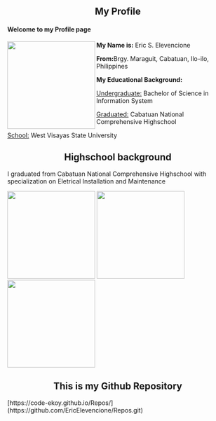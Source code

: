 <center><h2>My Profile</h2></center>

<h4 id="welcome"> Welcome to my Profile page </h4>

<img src="https://github.com/EricElevencione/Repos/blob/main/455025417_8500152933330798_959488846371747804_n.jpg?raw=true" width="200" height="200" align="left"></img>

<p>
	<p><strong>My Name is:</strong> Eric S. Elevencione</p>
	<p><strong>From:</strong></h4>Brgy. Maraguit, Cabatuan, Ilo-ilo, Philippines</p>
	<p><strong>My Educational Background:</strong>
		<p>
			<p><u>Undergraduate:</u></strong> Bachelor of Science in Information System</p>
			<p><u>Graduated:</u></strong> Cabatuan National Comprehensive Highschool</p>
			<p><u>School:</u></strong> West Visayas State University</p>
		</p>
</p>

<center><h2 id="background"> Highschool background </h2></center>

<p>I graduated from Cabatuan National Comprehensive Highschool with specialization on Eletrical Installation and Maintenance</p>

<img src="https://github.com/EricElevencione/Repos/blob/main/455476959_499959875991757_431548522691254868_n.jpg?raw=true" width="200" height="200"></img>
<img src="https://github.com/EricElevencione/Repos/blob/main/454920051_408084788547798_2156049834664412599_n.jpg?raw=true" width="200" height="200"></img>
<img src="https://github.com/EricElevencione/Repos/blob/main/455953093_3663212527264630_7043490678541742069_n.jpg?raw=true" width="200" height="200"></img>

<center><h2 id="Github-repository"> This is my Github Repository </h2></center>
[https://code-ekoy.github.io/Repos/](https://github.com/EricElevencione/Repos.git)
